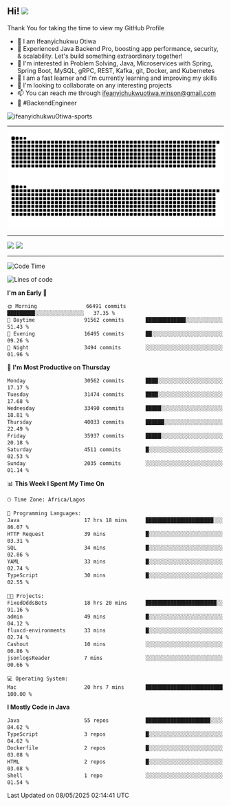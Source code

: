 <!-- BLOG-POST-LIST:START --><!-- BLOG-POST-LIST:END -->

## Hi! <img src="https://media.giphy.com/media/hvRJCLFzcasrR4ia7z/giphy.gif" width="4%"> 

Thank You for taking the time to view my GitHub Profile

- 👋 I am Ifeanyichukwu Otiwa
- 🚀 Experienced Java Backend Pro, boosting app performance, security, & scalability. Let's build something extraordinary together!
- 👀 I'm interested in Problem Solving, Java, Microservices with Spring, Spring Boot, MySQL, gRPC, REST, Kafka, git, Docker, and Kubernetes
- 🌱 I am a fast learner and I'm currently learning and improving my skills
- 💞️ I'm looking to collaborate on any interesting projects
- 📫 You can reach me through ifeanyichukwuotiwa.winson@gmail.com
- 🚀 #BackendEngineer

<p align="left" marginTop="10px"> <img src="https://komarev.com/ghpvc/?username=ifeanyichukwuOtiwa-sports&label=Profile%20views&color=0e75b6&style=for-the-badge" alt="ifeanyichukwuOtiwa-sports" /> </p>

***

<!--🐍📈SNAKEGRAPH / 🌐WEBSITE: https://github.com/Platane/snk -->
![github contribution grid snake animation](https://raw.githubusercontent.com/ifeanyichukwuOtiwa-sports/ifeanyichukwuOtiwa-sports/output/github-contribution-grid-snake-dark.svg#gh-dark-mode-only)![github contribution grid snake animation](https://raw.githubusercontent.com/ifeanyichukwuOtiwa-sports/ifeanyichukwuOtiwa-sports/output/github-contribution-grid-snake.svg#gh-light-mode-only)

***

<p float="left">
  <img float="left" src="https://github-readme-stats.vercel.app/api?username=ifeanyichukwuOtiwa-sports&count_private=true&include_all_commits=true&theme=react&show_icons=true" />
  <img float="right" src="https://github-readme-stats.vercel.app/api/top-langs/?username=ifeanyichukwuOtiwa-sports&layout=compact&show_icons=true&theme=react" /> 
</p>

***



<!--START_SECTION:waka-->
![Code Time](http://img.shields.io/badge/Code%20Time-3%2C665%20hrs%2015%20mins-blue)

![Lines of code](https://img.shields.io/badge/From%20Hello%20World%20I%27ve%20Written-49.3%20million%20lines%20of%20code-blue)

**I'm an Early 🐤** 

```text
🌞 Morning                66491 commits       █████████░░░░░░░░░░░░░░░░   37.35 % 
🌆 Daytime                91562 commits       █████████████░░░░░░░░░░░░   51.43 % 
🌃 Evening                16495 commits       ██░░░░░░░░░░░░░░░░░░░░░░░   09.26 % 
🌙 Night                  3494 commits        ░░░░░░░░░░░░░░░░░░░░░░░░░   01.96 % 
```
📅 **I'm Most Productive on Thursday** 

```text
Monday                   30562 commits       ████░░░░░░░░░░░░░░░░░░░░░   17.17 % 
Tuesday                  31474 commits       ████░░░░░░░░░░░░░░░░░░░░░   17.68 % 
Wednesday                33490 commits       █████░░░░░░░░░░░░░░░░░░░░   18.81 % 
Thursday                 40033 commits       ██████░░░░░░░░░░░░░░░░░░░   22.49 % 
Friday                   35937 commits       █████░░░░░░░░░░░░░░░░░░░░   20.18 % 
Saturday                 4511 commits        █░░░░░░░░░░░░░░░░░░░░░░░░   02.53 % 
Sunday                   2035 commits        ░░░░░░░░░░░░░░░░░░░░░░░░░   01.14 % 
```


📊 **This Week I Spent My Time On** 

```text
🕑︎ Time Zone: Africa/Lagos

💬 Programming Languages: 
Java                     17 hrs 18 mins      ██████████████████████░░░   86.07 % 
HTTP Request             39 mins             █░░░░░░░░░░░░░░░░░░░░░░░░   03.31 % 
SQL                      34 mins             █░░░░░░░░░░░░░░░░░░░░░░░░   02.86 % 
YAML                     33 mins             █░░░░░░░░░░░░░░░░░░░░░░░░   02.74 % 
TypeScript               30 mins             █░░░░░░░░░░░░░░░░░░░░░░░░   02.55 % 

🐱‍💻 Projects: 
FixedOddsBets            18 hrs 20 mins      ███████████████████████░░   91.16 % 
admin                    49 mins             █░░░░░░░░░░░░░░░░░░░░░░░░   04.12 % 
fluxcd-environments      33 mins             █░░░░░░░░░░░░░░░░░░░░░░░░   02.74 % 
Cashout                  10 mins             ░░░░░░░░░░░░░░░░░░░░░░░░░   00.86 % 
jsonlogsReader           7 mins              ░░░░░░░░░░░░░░░░░░░░░░░░░   00.66 % 

💻 Operating System: 
Mac                      20 hrs 7 mins       █████████████████████████   100.00 % 
```

**I Mostly Code in Java** 

```text
Java                     55 repos            █████████████████████░░░░   84.62 % 
TypeScript               3 repos             █░░░░░░░░░░░░░░░░░░░░░░░░   04.62 % 
Dockerfile               2 repos             █░░░░░░░░░░░░░░░░░░░░░░░░   03.08 % 
HTML                     2 repos             █░░░░░░░░░░░░░░░░░░░░░░░░   03.08 % 
Shell                    1 repo              ░░░░░░░░░░░░░░░░░░░░░░░░░   01.54 % 
```




 Last Updated on 08/05/2025 02:14:41 UTC
<!--END_SECTION:waka-->

<!--
<p align="center">
![trophy](https://github-profile-trophy.vercel.app/?username=ifeanyichukwuOtiwa-sports&theme=onedark) (https://github.com/ryo-ma/github-profile-trophy)
</p>
-->

<!---
ifeanyi-otiwa/ifeanyi-otiwa is a ✨ special ✨ repository because its `README.md` (this file) appears on your GitHub profile.
You can click the Preview link to take a look at your changes.
--->

